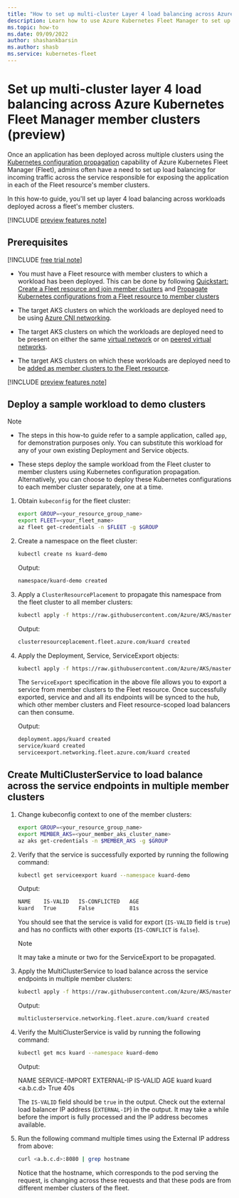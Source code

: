 ```yaml
---
title: "How to set up multi-cluster Layer 4 load balancing across Azure Kubernetes Fleet Manager member clusters (preview)"
description: Learn how to use Azure Kubernetes Fleet Manager to set up multi-cluster Layer 4 load balancing across workloads deployed on multiple member clusters.
ms.topic: how-to
ms.date: 09/09/2022
author: shashankbarsin
ms.author: shasb
ms.service: kubernetes-fleet
---
```


# Set up multi-cluster layer 4 load balancing across Azure Kubernetes Fleet Manager member clusters (preview)

Once an application has been deployed across multiple clusters using the [Kubernetes configuration propagation](./configuration-propagation.md) capability of Azure Kubernetes Fleet Manager (Fleet), admins often have a need to set up load balancing for incoming traffic across the service responsible for exposing the application in each of the Fleet resource's member clusters.

In this how-to guide, you'll set up layer 4 load balancing across workloads deployed across a fleet's member clusters.

[!INCLUDE [preview features note](./includes/preview/preview-callout.md)]

## Prerequisites

[!INCLUDE [free trial note](../../includes/quickstarts-free-trial-note.md)]

* You must have a Fleet resource with member clusters to which a workload has been deployed. This can be done by following [Quickstart: Create a Fleet resource and join member clusters](quickstart-create-fleet-and-members.md) and [Propagate Kubernetes configurations from a Fleet resource to member clusters](configuration-propagation.md)

* The target AKS clusters on which the workloads are deployed need to be using [Azure CNI networking](../aks/configure-azure-cni.md).

* The target AKS clusters on which the workloads are deployed need to be present on either the same [virtual network](../virtual-network/virtual-networks-overview.md) or on [peered virtual networks](../virtual-network/virtual-network-peering-overview.md).

* The target AKS clusters on which these workloads are deployed need to be [added as member clusters to the Fleet resource](./quickstart-create-fleet-and-members.md#join-member-clusters).

[!INCLUDE [preview features note](../../includes/azure-cli-prepare-your-environment-no-header.md)]

## Deploy a sample workload to demo clusters

> [!NOTE]
>
> * The steps in this how-to guide refer to a sample application, called `app`, for demonstration purposes only. You can substitute this workload for any of your own existing Deployment and Service objects.
>
> * These steps deploy the sample workload from the Fleet cluster to member clusters using Kubernetes configuration propagation. Alternatively, you can choose to deploy these Kubernetes configurations to each member cluster separately, one at a time.

1. Obtain `kubeconfig` for the fleet cluster:

	```bash
	export GROUP=<your_resource_group_name>
	export FLEET=<your_fleet_name>
	az fleet get-credentials -n $FLEET -g $GROUP
	```

1. Create a namespace on the fleet cluster:

    ```bash
	kubectl create ns kuard-demo
	```

    Output:

    ```bash
	namespace/kuard-demo created
	```

1. Apply a `ClusterResourcePlacement` to propagate this namespace from the fleet cluster to all member clusters:

    ```bash
	kubectl apply -f https://raw.githubusercontent.com/Azure/AKS/master/examples/fleet/kuard/kuard-crp.yaml
	```
 
    Output:

    ```bash
	clusterresourceplacement.fleet.azure.com/kuard created
	```

1. Apply the Deployment, Service, ServiceExport objects:

	```bash
	kubectl apply -f https://raw.githubusercontent.com/Azure/AKS/master/examples/fleet/kuard/kuard-export-service.yaml
	```

	The `ServiceExport` specification in the above file allows you to export a service from member clusters to the Fleet resource. Once successfully exported, service and and all its endpoints will be synced to the hub, which other member clusters and Fleet resource-scoped load balancers can then consume.


    Output:

    ```bash
	deployment.apps/kuard created
    service/kuard created
    serviceexport.networking.fleet.azure.com/kuard created
	```

## Create MultiClusterService to load balance across the service endpoints in multiple member clusters


1. Change kubeconfig context to one of the member clusters:

    ```bash
    export GROUP=<your_resource_group_name>
	export MEMBER_AKS=<your_member_aks_cluster_name>
	az aks get-credentials -n $MEMBER_AKS -g $GROUP
	```

1. Verify that the service is successfully exported by running the following command:

	```bash
	kubectl get serviceexport kuard --namespace kuard-demo
	```

    Output:

    ```bash
	NAME    IS-VALID   IS-CONFLICTED   AGE
    kuard   True       False           81s
	```    

	You should see that the service is valid for export (`IS-VALID` field is `true`) and has no conflicts with other exports (`IS-CONFLICT` is `false`). 

	> [!NOTE]
	> It may take a minute or two for the ServiceExport to be propagated.


1. Apply the MultiClusterService to load balance across the service endpoints in multiple member clusters:

	```bash
    kubectl apply -f https://raw.githubusercontent.com/Azure/AKS/master/examples/fleet/kuard/kuard-mcs.yaml
    ```

    Output:

    ```bash
	multiclusterservice.networking.fleet.azure.com/kuard created
	```

1. Verify the MultiClusterService is valid by running the following command:

	```bash
	kubectl get mcs kuard --namespace kuard-demo
	```

    Output:

    NAME    SERVICE-IMPORT   EXTERNAL-IP     IS-VALID   AGE
    kuard   kuard            <a.b.c.d>         True       40s

	The `IS-VALID` field should be `true` in the output. Check out the external load balancer IP address (`EXTERNAL-IP`) in the output. It may take a while before the import is fully processed and the IP address becomes available.

1. Run the following command multiple times using the External IP address from above:

    ```bash
	curl <a.b.c.d>:8080 | grep hostname 
	```

    Notice that the hostname, which corresponds to the pod serving the request, is changing across these requests and that these pods are from different member clusters of the fleet.